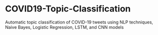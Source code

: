 # COVID19-Topic-Classification
Automatic topic classification of COVID-19 tweets using NLP techniques, Naive Bayes, Logistic Regression, LSTM, and CNN models
